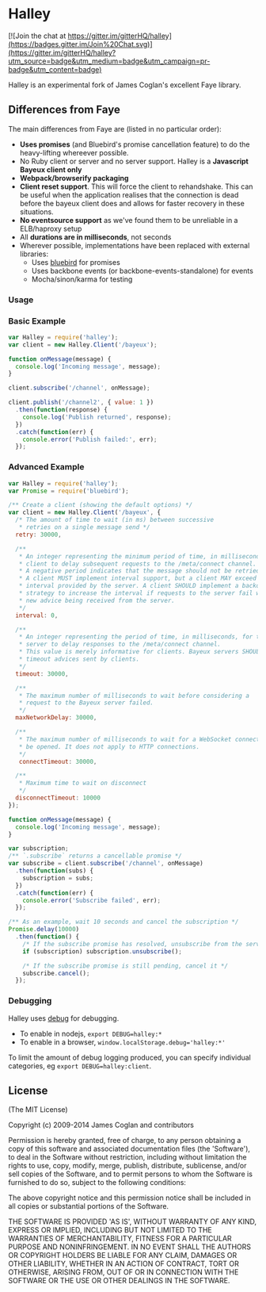 # Halley

[![Join the chat at https://gitter.im/gitterHQ/halley](https://badges.gitter.im/Join%20Chat.svg)](https://gitter.im/gitterHQ/halley?utm_source=badge&utm_medium=badge&utm_campaign=pr-badge&utm_content=badge)

Halley is an experimental fork of James Coglan's excellent Faye library.

## Differences from Faye

The main differences from Faye are (listed in no particular order):
* **Uses promises** (and Bluebird's promise cancellation feature) to do the heavy-lifting whereever possible.
* No Ruby client or server and no server support. Halley is a **Javascript Bayeux client only**
* **Webpack/browserify packaging**
* **Client reset support**. This will force the client to rehandshake. This can be useful when the application realises that the connection is dead before the bayeux client does and allows for faster recovery in these situations.
* **No eventsource support** as we've found them to be unreliable in a ELB/haproxy setup
* All **durations are in milliseconds**, not seconds
* Wherever possible, implementations have been replaced with external libraries:
  * Uses [bluebird](https://github.com/petkaantonov/bluebird/) for promises
  * Uses backbone events (or backbone-events-standalone) for events
  * Mocha/sinon/karma for testing

### Usage


### Basic Example

```js
var Halley = require('halley');
var client = new Halley.Client('/bayeux');

function onMessage(message) {
  console.log('Incoming message', message);
}

client.subscribe('/channel', onMessage);

client.publish('/channel2', { value: 1 })
  .then(function(response) {
    console.log('Publish returned', response);
  })
  .catch(function(err) {
    console.error('Publish failed:', err);
  });
```

### Advanced Example

```js
var Halley = require('halley');
var Promise = require('bluebird');

/** Create a client (showing the default options) */
var client = new Halley.Client('/bayeux', {
  /* The amount of time to wait (in ms) between successive
   * retries on a single message send */
  retry: 30000,

  /**
   * An integer representing the minimum period of time, in milliseconds, for a
   * client to delay subsequent requests to the /meta/connect channel.
   * A negative period indicates that the message should not be retried.
   * A client MUST implement interval support, but a client MAY exceed the
   * interval provided by the server. A client SHOULD implement a backoff
   * strategy to increase the interval if requests to the server fail without
   * new advice being received from the server.
   */
  interval: 0,

  /**
   * An integer representing the period of time, in milliseconds, for the
   * server to delay responses to the /meta/connect channel.
   * This value is merely informative for clients. Bayeux servers SHOULD honor
   * timeout advices sent by clients.
   */
  timeout: 30000,

  /**
   * The maximum number of milliseconds to wait before considering a
   * request to the Bayeux server failed.
   */
  maxNetworkDelay: 30000,

  /**
   * The maximum number of milliseconds to wait for a WebSocket connection to
   * be opened. It does not apply to HTTP connections.
   */
   connectTimeout: 30000,

  /**
   * Maximum time to wait on disconnect
   */
  disconnectTimeout: 10000
});

function onMessage(message) {
  console.log('Incoming message', message);
}

var subscription;
/** `.subscribe` returns a cancellable promise */
var subscribe = client.subscribe('/channel', onMessage)
  .then(function(subs) {
    subscription = subs;
  })
  .catch(function(err) {
    console.error('Subscribe failed', err);
  });

/** As an example, wait 10 seconds and cancel the subscription */
Promise.delay(10000)
  .then(function() {
    /* If the subscribe promise has resolved, unsubscribe from the server */
    if (subscription) subscription.unsubscribe();

    /* If the subscribe promise is still pending, cancel it */
    subscribe.cancel();
  });
```


### Debugging

Halley uses [debug](https://github.com/visionmedia/debug) for debugging.

  * To enable in nodejs, `export DEBUG=halley:*`
  * To enable in a browser, `window.localStorage.debug='halley:*'`

To limit the amount of debug logging produced, you can specify individual categories, eg `export DEBUG=halley:client`.

## License

(The MIT License)

Copyright (c) 2009-2014 James Coglan and contributors

Permission is hereby granted, free of charge, to any person obtaining a copy of
this software and associated documentation files (the 'Software'), to deal in
the Software without restriction, including without limitation the rights to
use, copy, modify, merge, publish, distribute, sublicense, and/or sell copies
of the Software, and to permit persons to whom the Software is furnished to do
so, subject to the following conditions:

The above copyright notice and this permission notice shall be included in all
copies or substantial portions of the Software.

THE SOFTWARE IS PROVIDED 'AS IS', WITHOUT WARRANTY OF ANY KIND, EXPRESS OR
IMPLIED, INCLUDING BUT NOT LIMITED TO THE WARRANTIES OF MERCHANTABILITY,
FITNESS FOR A PARTICULAR PURPOSE AND NONINFRINGEMENT. IN NO EVENT SHALL THE
AUTHORS OR COPYRIGHT HOLDERS BE LIABLE FOR ANY CLAIM, DAMAGES OR OTHER
LIABILITY, WHETHER IN AN ACTION OF CONTRACT, TORT OR OTHERWISE, ARISING FROM,
OUT OF OR IN CONNECTION WITH THE SOFTWARE OR THE USE OR OTHER DEALINGS IN THE
SOFTWARE.
